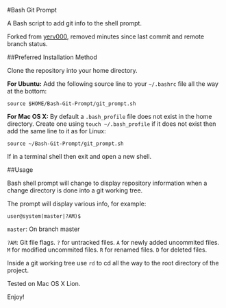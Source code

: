 #Bash Git Prompt

A Bash script to add git info to the shell prompt.

Forked from [yerv000](https://github.com/yerv000/Bash-Git-Prompt), removed minutes since last commit and remote branch status.

##Preferred Installation Method

Clone the repository into your home directory.

**For Ubuntu:** Add the following source line to your `~/.bashrc` file all the way at the bottom:

    source $HOME/Bash-Git-Prompt/git_prompt.sh

**For Mac OS X:** By default a `.bash_profile` file does not exist in the home directory.  Create one using `touch ~/.bash_profile` if it does not exist then add the same line to it as for Linux:

    source ~/Bash-Git-Prompt/git_prompt.sh

If in a terminal shell then exit and open a new shell.

##Usage

Bash shell prompt will change to display repository information when a change directory is done into a git working tree.

The prompt will display various info, for example:

    user@system(master|?AM)$

`master`: On branch master

`?AM`: Git file flags. `?` for untracked files. `A` for newly added uncommited files.  `M` for modified uncommited files.  `R` for renamed files.  `D` for deleted files.

Inside a git working tree use `rd` to cd all the way to the root directory of the project.

Tested on Mac OS X Lion.

Enjoy!
